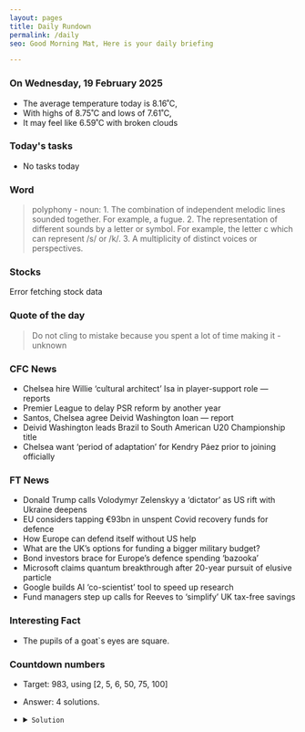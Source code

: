```yaml
---
layout: pages
title: Daily Rundown
permalink: /daily
seo: Good Morning Mat, Here is your daily briefing

---
```


<!-- weather_marker starts -->
### On Wednesday, 19 February 2025

- The average temperature today is 8.16˚C,
- With highs of 8.75˚C and lows of 7.61˚C,
- It may feel like 6.59˚C with broken clouds

<!-- weather_marker ends -->

### Today's tasks
<!-- task_marker starts -->
- No tasks today
<!-- task_marker ends -->

### Word

<!-- word_marker starts -->

 > polyphony - noun: 1. The combination of independent melodic lines sounded together. For example, a fugue. 2. The representation of different sounds by a letter or symbol. For example, the letter c which can represent /s/ or /k/. 3. A multiplicity of distinct voices or perspectives.

<!-- word_marker ends -->

### Stocks

<!-- stocks_marker starts -->

Error fetching stock data
<!-- stocks_marker ends -->

### Quote of the day
<!-- quote_marker starts -->

> Do not cling to mistake because you spent a lot of time making it - unknown

<!-- quote_marker ends -->

### CFC News
<!-- news_marker starts -->

 - Chelsea hire Willie ‘cultural architect’ Isa in player-support role — reports
 - Premier League to delay PSR reform by another year
 - Santos, Chelsea agree Deivid Washington loan — report
 - Deivid Washington leads Brazil to South American U20 Championship title
 - Chelsea want ‘period of adaptation’ for Kendry Páez prior to joining officially

<!-- news_marker ends -->

### FT News

<!-- ftnews_marker starts -->

 - Donald Trump calls Volodymyr Zelenskyy a ‘dictator’ as US rift with Ukraine deepens
 - EU considers tapping €93bn in unspent Covid recovery funds for defence
 - How Europe can defend itself without US help
 - What are the UK’s options for funding a bigger military budget?
 - Bond investors brace for Europe’s defence spending ‘bazooka’
 - Microsoft claims quantum breakthrough after 20-year pursuit of elusive particle
 - Google builds AI ‘co-scientist’ tool to speed up research
 - Fund managers step up calls for Reeves to ‘simplify’ UK tax-free savings

<!-- ftnews_marker ends -->

### Interesting Fact

<!-- fact_marker starts -->

- The pupils of a goat`s eyes are square.

<!-- fact_marker ends -->

### Countdown numbers
<!-- game_marker starts -->

- Target: 983, using [2, 5, 6, 50, 75, 100]
- Answer: 4 solutions.

- <details><summary><code>Solution</code></summary>

  Solution: ( 100 + 75 - 2 ) x 6 - 50 - 5

   </details>

<!-- game_marker ends -->
